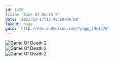 ```yaml
---
id: 1476
title: 'Game Of Death 2'
date: '2023-03-17T13:45:20+00:00'
layout: page
guid: 'http://new.andydixon.com/?page_id=1476'
---
```


![Game Of Death 2](https://i0.wp.com/assets.g8x2.ldn.idrivee2-23.com/posters/Game%20Of%20Death%202%2001.jpg?w=1200&ssl=1 "Game Of Death 2")  
![Game Of Death 2](https://i0.wp.com/assets.g8x2.ldn.idrivee2-23.com/posters/Game%20Of%20Death%202%2002.jpg?w=1200&ssl=1 "Game Of Death 2")  
![Game Of Death 2](https://i0.wp.com/assets.g8x2.ldn.idrivee2-23.com/posters/Game%20Of%20Death%202%2003.jpg?w=1200&ssl=1 "Game Of Death 2")